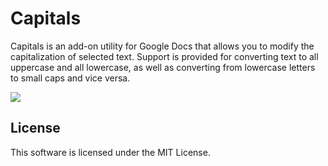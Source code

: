 # Capitals

Capitals is an add-on utility for Google Docs that allows you to modify the capitalization of selected text. Support is provided for converting text to all uppercase and all lowercase, as well as converting from lowercase letters to small caps and vice versa.

[<img src="https://developer.chrome.com/webstore/images/ChromeWebStore_BadgeWBorder_v2_206x58.png"/>](https://chrome.google.com/webstore/detail/capitals/aadnfffgphhnibneekldbgjakffoonam)

## License ##

This software is licensed under the MIT License.
